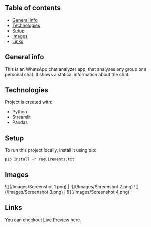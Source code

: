 ## Table of contents
* [General info](#general-info)
* [Technologies](#technologies)
* [Setup](#setup)
* [Images](#images)
* [Links](#links)

## General info
This is an WhatsApp chat analyzer app, that analyses any group or a personal chat. It shows a statical information about the chat.
	
## Technologies
Project is created with:
* Python
* Streamlit
* Pandas
	
## Setup
To run this project locally, install it using pip:

```
pip install -r requirements.txt
```
## Images

![](/Images/Screenshot 1.png)  |  ![](/Images/Screenshot 2.png)
![](/Images/Screenshot 3.png)  |  ![](/Images/Screenshot 4.png)


## Links

You can checkout [Live Preview](https://huggingface.co/spaces/aakiliqbal/wca-aakiliqbal) here.